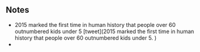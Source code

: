 ## Notes

* 2015 marked the first time in human history that people over 60 outnumbered kids under 5 [tweet](2015 marked the first time in human history that people over 60 outnumbered kids under 5. )
* 